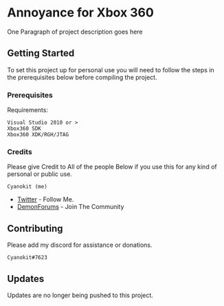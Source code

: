 # Annoyance for Xbox 360

One Paragraph of project description goes here

## Getting Started

To set this project up for personal use you will need to follow the steps in the prerequisites below before compiling the project.

### Prerequisites

Requirements: 
```
Visual Studio 2010 or >
Xbox360 SDK
Xbox360 XDK/RGH/JTAG
```

### Credits

Please give Credit to All of the people Below if you use this for any kind of personal or public use.

```
Cyanokit (me)
```

* [Twitter](https://twitter.com/cyanokit) - Follow Me.
* [DemonForums](https://demonforums.net/) - Join The Community

## Contributing

Please add my discord for assistance or donations.
```
Cyanokit#7623
```

## Updates

Updates are no longer being pushed to this project.

